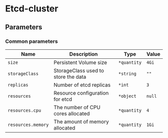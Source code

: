 # Etcd-cluster

## Parameters

### Common parameters

| Name               | Description                         | Type        | Value  |
| ------------------ | ----------------------------------- | ----------- | ------ |
| `size`             | Persistent Volume size              | `*quantity` | `4Gi`  |
| `storageClass`     | StorageClass used to store the data | `*string`   | `""`   |
| `replicas`         | Number of etcd replicas             | `*int`      | `3`    |
| `resources`        | Resource configuration for etcd     | `*object`   | `null` |
| `resources.cpu`    | The number of CPU cores allocated   | `*quantity` | `4`    |
| `resources.memory` | The amount of memory allocated      | `*quantity` | `1Gi`  |

